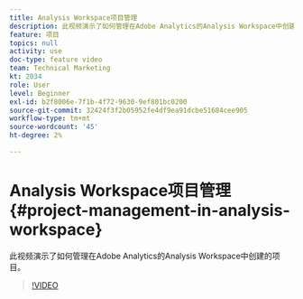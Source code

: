 ```yaml
---
title: Analysis Workspace项目管理
description: 此视频演示了如何管理在Adobe Analytics的Analysis Workspace中创建的项目。
feature: 项目
topics: null
activity: use
doc-type: feature video
team: Technical Marketing
kt: 2034
role: User
level: Beginner
exl-id: b2f8006e-7f1b-4f72-9630-9ef801bc0200
source-git-commit: 32424f3f2b05952fe4df9ea91dcbe51684cee905
workflow-type: tm+mt
source-wordcount: '45'
ht-degree: 2%

---
```


# Analysis Workspace项目管理 {#project-management-in-analysis-workspace}

此视频演示了如何管理在Adobe Analytics的Analysis Workspace中创建的项目。

>[!VIDEO](https://video.tv.adobe.com/v/24035/?quality=12)
